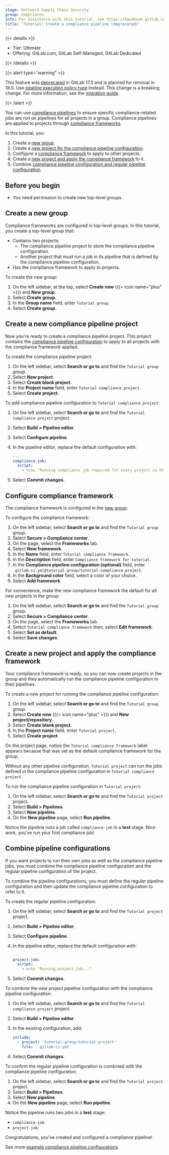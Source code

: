 ```yaml
---
stage: Software Supply Chain Security
group: Compliance
info: For assistance with this tutorial, see https://handbook.gitlab.com/handbook/product/ux/technical-writing/#assignments-to-other-projects-and-subjects.
title: 'Tutorial: Create a compliance pipeline (deprecated)'
---
```


<!--- start_remove The following content will be removed on remove_date: '2025-08-15' -->

{{< details >}}

- Tier: Ultimate
- Offering: GitLab.com, GitLab Self-Managed, GitLab Dedicated

{{< /details >}}

{{< alert type="warning" >}}

This feature was [deprecated](https://gitlab.com/gitlab-org/gitlab/-/merge_requests/159841) in GitLab 17.3
and is planned for removal in 18.0. Use [pipeline execution policy type](../../user/application_security/policies/pipeline_execution_policies.md) instead.
This change is a breaking change. For more information, see the [migration guide](../../user/compliance/compliance_pipelines.md#pipeline-execution-policies-migration).

{{< /alert >}}

You can use [compliance pipelines](../../user/compliance/compliance_pipelines.md) to ensure specific
compliance-related jobs are run on pipelines for all projects in a group. Compliance pipelines are applied
to projects through [compliance frameworks](../../user/compliance/compliance_frameworks.md).

In this tutorial, you:

1. Create a [new group](#create-a-new-group).
1. Create a [new project for the compliance pipeline configuration](#create-a-new-compliance-pipeline-project).
1. Configure a [compliance framework](#configure-compliance-framework) to apply to other projects.
1. Create a [new project and apply the compliance framework](#create-a-new-project-and-apply-the-compliance-framework) to it.
1. Combine [compliance pipeline configuration and regular pipeline configuration](#combine-pipeline-configurations).

## Before you begin

- You need permission to create new top-level groups.

## Create a new group

Compliance frameworks are configured in top-level groups. In this tutorial, you create a top-level group that:

- Contains two projects:
  - The compliance pipeline project to store the compliance pipeline configuration.
  - Another project that must run a job in its pipeline that is defined by the compliance pipeline configuration.
- Has the compliance framework to apply to projects.

To create the new group:

1. On the left sidebar, at the top, select **Create new** ({{< icon name="plus" >}}) and **New group**.
1. Select **Create group**.
1. In the **Group name** field, enter `Tutorial group`.
1. Select **Create group**.

## Create a new compliance pipeline project

Now you're ready to create a compliance pipeline project. This project contains the
[compliance pipeline configuration](../../user/compliance/compliance_pipelines.md#example-configuration) to apply to all
projects with the compliance framework applied.

To create the compliance pipeline project:

1. On the left sidebar, select **Search or go to** and find the `Tutorial group` group.
1. Select **New project**.
1. Select **Create blank project**.
1. In the **Project name** field, enter `Tutorial compliance project`.
1. Select **Create project**.

To add compliance pipeline configuration to `Tutorial compliance project`:

1. On the left sidebar, select **Search or go to** and find the `Tutorial compliance project` project.
1. Select **Build > Pipeline editor**.
1. Select **Configure pipeline**.
1. In the pipeline editor, replace the default configuration with:

   ```yaml
   ---
   compliance-job:
     script:
       - echo "Running compliance job required for every project in this group..."
   ```

1. Select **Commit changes**.

## Configure compliance framework

The compliance framework is configured in the [new group](#create-a-new-group).

To configure the compliance framework:

1. On the left sidebar, select **Search or go to** and find the `Tutorial group` group.
1. Select **Secure > Compliance center**.
1. On the page, select the **Frameworks** tab.
1. Select **New framework**.
1. In the **Name** field, enter `Tutorial compliance framework`.
1. In the **Description** field, enter `Compliance framework for tutorial`.
1. In the **Compliance pipeline configuration (optional)** field, enter
   `.gitlab-ci.yml@tutorial-group/tutorial-compliance-project`.
1. In the **Background color** field, select a color of your choice.
1. Select **Add framework**.

For convenience, make the new compliance framework the default for all new projects in the group:

1. On the left sidebar, select **Search or go to** and find the `Tutorial group` group.
1. Select **Secure > Compliance center**.
1. On the page, select the **Frameworks** tab.
1. Select `Tutorial compliance framework` then, select **Edit framework**.
1. Select **Set as default**.
1. Select **Save changes**.

## Create a new project and apply the compliance framework

Your compliance framework is ready, so you can now create projects in the group and they automatically run the
compliance pipeline configuration in their pipelines.

To create a new project for running the compliance pipeline configuration:

1. On the left sidebar, select **Search or go to** and find the `Tutorial group` group.
1. Select **Create new** ({{< icon name="plus" >}}) and **New project/repository**.
1. Select **Create blank project**.
1. In the **Project name** field, enter `Tutorial project`.
1. Select **Create project**.

On the project page, notice the `Tutorial compliance framework` label appears because that was set as the default
compliance framework for the group.

Without any other pipeline configuration, `Tutorial project` can run the jobs defined in the compliance
pipeline configuration in `Tutorial compliance project`.

To run the compliance pipeline configuration in `Tutorial project`:

1. On the left sidebar, select **Search or go to** and find the `Tutorial project` project.
1. Select **Build > Pipelines**.
1. Select **New pipeline**.
1. On the **New pipeline** page, select **Run pipeline**.

Notice the pipeline runs a job called `compliance-job` in a **test** stage. Nice work, you've run your first compliance
job!

## Combine pipeline configurations

If you want projects to run their own jobs as well as the compliance pipeline jobs, you must combine the compliance
pipeline configuration and the regular pipeline configuration of the project.

To combine the pipeline configurations, you must define the regular pipeline configuration and then update the
compliance pipeline configuration to refer to it.

To create the regular pipeline configuration:

1. On the left sidebar, select **Search or go to** and find the `Tutorial project` project.
1. Select **Build > Pipeline editor**.
1. Select **Configure pipeline**.
1. In the pipeline editor, replace the default configuration with:

   ```yaml
   ---
   project-job:
     script:
       - echo "Running project job..."
   ```

1. Select **Commit changes**.

To combine the new project pipeline configuration with the compliance pipeline configuration:

1. On the left sidebar, select **Search or go to** and find the `Tutorial compliance project` project.
1. Select **Build > Pipeline editor**.
1. In the existing configuration, add:

   ```yaml
   include:
     - project: 'tutorial-group/tutorial-project'
       file: '.gitlab-ci.yml'
    ```

1. Select **Commit changes**.

To confirm the regular pipeline configuration is combined with the compliance pipeline configuration:

1. On the left sidebar, select **Search or go to** and find the `Tutorial project` project.
1. Select **Build > Pipelines**.
1. Select **New pipeline**.
1. On the **New pipeline** page, select **Run pipeline**.

Notice the pipeline runs two jobs in a **test** stage:

- `compliance-job`.
- `project-job`.

Congratulations, you've created and configured a compliance pipeline!

See more [example compliance pipeline configurations](../../user/compliance/compliance_pipelines.md#example-configuration).

<!--- end_remove -->
